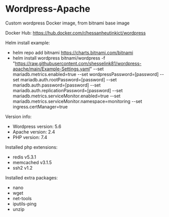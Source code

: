 # Wordpress-Apache
Custom wordpress Docker image, from bitnami base image

Docker Hub:
https://hub.docker.com/r/hessanheutinkict/wordpress

Helm install example:
* helm repo add bitnami https://charts.bitnami.com/bitnami
* helm install wordpress bitnami/wordpress -f "https://raw.githubusercontent.com/shesselink81/wordpress-apache/main/Example-Settings.yaml" --set mariadb.metrics.enabled=true --set wordpressPassword=[password] --set mariadb.auth.rootPassword=[password] --set mariadb.auth.password=[password] --set mariadb.auth.replicationPassword=[password] --set mariadb.metrics.serviceMonitor.enabled=true --set mariadb.metrics.serviceMonitor.namespace=monitoring --set ingress.certManager=true

Version info:
* Wordpress version:  5.6
* Apache version:     2.4
* PHP version:        7.4

Installed php extensions:
* redis v5.3.1
* memcached v3.1.5
* ssh2 v1.2
  
Installed extra packages:
* nano
* wget
* net-tools
* iputils-ping
* unzip
